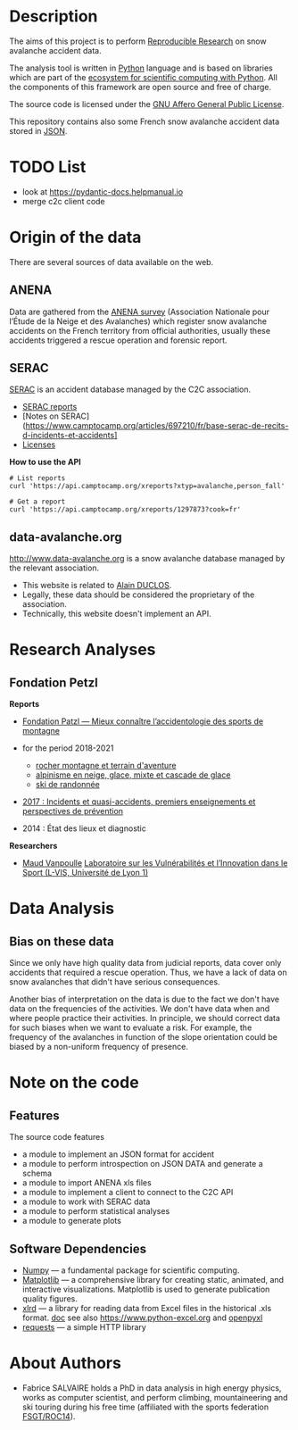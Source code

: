# Description

The aims of this project is to perform [Reproducible
Research](https://esajournals.onlinelibrary.wiley.com/doi/full/10.1002/bes2.1801) on snow avalanche
accident data.

The analysis tool is written in [Python](https://www.python.org) language and is based on libraries
which are part of the [ecosystem for scientific computing with Python](https://numpy.org).  All the
components of this framework are open source and free of charge.

The source code is licensed under the [GNU Affero General Public
License](https://www.gnu.org/licenses/agpl-3.0.en.html).

This repository contains also some French snow avalanche accident data stored in
[JSON](https://www.json.org/json-en.html).

# TODO List

* look at https://pydantic-docs.helpmanual.io
* merge c2c client code

# Origin of the data

There are several sources of data available on the web.

## ANENA

Data are gathered from the [ANENA survey](https://www.anena.org/5041-bilan-des-accidents.htm)
(Association Nationale pour l’Étude de la Neige et des Avalanches) which register snow avalanche
accidents on the French territory from official authorities, usually these accidents triggered a
rescue operation and forensic report.

## SERAC

[SERAC](https://www.camptocamp.org/serac) is an accident database managed by the C2C association.

* [SERAC reports](https://www.camptocamp.org/xreports)
* [Notes on SERAC](https://www.camptocamp.org/articles/697210/fr/base-serac-de-recits-d-incidents-et-accidents]
* [Licenses](https://www.camptocamp.org/articles/106728/fr/licences-des-contenus)

**How to use the API**
```
# List reports
curl 'https://api.camptocamp.org/xreports?xtyp=avalanche,person_fall'

# Get a report
curl 'https://api.camptocamp.org/xreports/1297873?cook=fr'
```

## data-avalanche.org

http://www.data-avalanche.org is a snow avalanche database managed by the relevant association.

* This website is related to [Alain DUCLOS](http://duclos.transmontagne.pagesperso-orange.fr).
* Legally, these data should be considered the proprietary of the association.
* Technically, this website doesn't implement an API.

# Research Analyses

## Fondation Petzl

**Reports**
* [Fondation Patzl — Mieux connaître l’accidentologie des sports de montagne](https://www.petzl.com/fondation/s/accidentologie-des-sports-de-montagne?language=fr)

* for the period 2018-2021
  * [rocher montagne et terrain d'aventure](https://petzl.my.salesforce.com/sfc/p/20000000HrHq/a/68000000D8tZ/aJtbKCJ1So3iXqhPvOrVJS.yFOvpdAfhdHJKaRnm65k)
  * [alpinisme en neige, glace, mixte et cascade de glace](https://petzl.my.salesforce.com/sfc/p/20000000HrHq/a/68000000DBFh/sZHZ7SHgqcOZS4WVTXk_Q8BwTYEmCzsRrkg.H3hEB0U)
  * [ski de randonnée](https://petzl.my.salesforce.com/sfc/p/20000000HrHq/a/68000000DQgE/sK0fpZujo5SOgvo4JDcjcdoTSLc0SR1jtAgIm6KFmGE)
* [2017 : Incidents et quasi-accidents, premiers enseignements et perspectives de prévention](https://petzl.my.salesforce.com/sfc/p/#20000000HrHq/a/68000000D8tj/.trH2IeeEln95olag7tck66umXZduJRvGysPtUKcbHo)
* 2014 : État des lieux et diagnostic

**Researchers**
* [Maud Vanpoulle](http://l-vis.univ-lyon1.fr/staff/maud-vanpoulle)
  [Laboratoire sur les Vulnérabilités et l’Innovation dans le Sport (L-VIS, Université de Lyon 1)](http://l-vis.univ-lyon1.fr)

# Data Analysis

## Bias on these data

Since we only have high quality data from judicial reports, data cover only accidents that required
a rescue operation.  Thus, we have a lack of data on snow avalanches that didn't have serious
consequences.

Another bias of interpretation on the data is due to the fact we don't have data on the frequencies
of the activities.  We don't have data when and where people practice their activities.  In
principle, we should correct data for such biases when we want to evaluate a risk.  For example, the
frequency of the avalanches in function of the slope orientation could be biased by a non-uniform
frequency of presence.

# Note on the code

## Features

The source code features

* a module to implement an JSON format for accident
* a module to perform introspection on JSON DATA and generate a schema
* a module to import ANENA xls files
* a module to implement a client to connect to the C2C API
* a module to work with SERAC data
* a module to perform statistical analyses
* a module to generate plots

## Software Dependencies

* [Numpy](https://numpy.org) — a fundamental package for scientific computing.
* [Matplotlib](https://matplotlib.org) — a comprehensive library for creating static, animated, and interactive visualizations.
  Matplotlib is used to generate publication quality figures.
* [xlrd](https://github.com/python-excel/xlrd) — a library for reading data from Excel files in the historical .xls format.
  [doc](https://xlrd.readthedocs.io/en/latest)
  see also https://www.python-excel.org and [openpyxl](https://openpyxl.readthedocs.io/en/stable)
* [requests](https://docs.python-requests.org/en/latest) — a simple HTTP library

# About Authors

* Fabrice SALVAIRE holds a PhD in data analysis in high energy physics, works as computer scientist,
  and perform climbing, mountaineering and ski touring during his free time (affiliated with the
  sports federation [FSGT/ROC14](https://www.fsgt.org/activites/escal_mont)).

